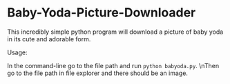 # Baby-Yoda-Picture-Downloader
This incredibly simple python program will download a picture of baby yoda in its cute and adorable form.

Usage:

In the command-line go to the file path and run `python babyoda.py`. \nThen go to the file path in file explorer and there should be an image.
